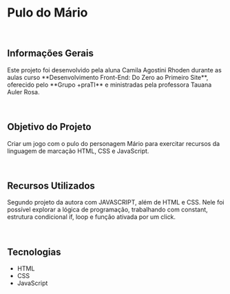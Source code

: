 # Pulo do Mário
<p align="left"></p>
<br>

## Informações Gerais
<p align="left">Este projeto foi desenvolvido pela aluna Camila Agostini Rhoden durante as aulas curso **Desenvolvimento Front-End: Do Zero ao Primeiro Site**, oferecido pelo **Grupo +praTI** e ministradas pela professora Tauana Auler Rosa.</p>
<br>

## Objetivo do Projeto
<p align="left">Criar um jogo com o pulo do personagem Mário para exercitar recursos da linguagem de marcação HTML, CSS e JavaScript.</p>
<br>

## Recursos Utilizados
<p align="left">Segundo projeto da autora com JAVASCRIPT, além de HTML e CSS. Nele foi possível explorar a lógica de programação, trabalhando com constant, estrutura condicional if, loop e função ativada por um click.</p>
<br>

## Tecnologias
* HTML
* CSS
* JavaScript